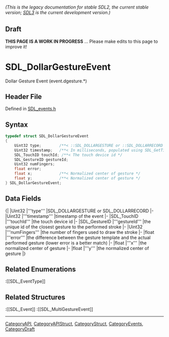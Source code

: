 ###### (This is the legacy documentation for stable SDL2, the current stable version; [SDL3](https://wiki.libsdl.org/SDL3/) is the current development version.)

## Draft

**THIS PAGE IS A WORK IN PROGRESS** ... Please make edits to this page to improve it!
# SDL_DollarGestureEvent

Dollar Gesture Event (event.dgesture.*)

## Header File

Defined in [SDL_events.h](https://github.com/libsdl-org/SDL/blob/SDL2/include/SDL_events.h)

## Syntax

```c
typedef struct SDL_DollarGestureEvent
{
    Uint32 type;        /**< ::SDL_DOLLARGESTURE or ::SDL_DOLLARRECORD */
    Uint32 timestamp;   /**< In milliseconds, populated using SDL_GetTicks() */
    SDL_TouchID touchId; /**< The touch device id */
    SDL_GestureID gestureId;
    Uint32 numFingers;
    float error;
    float x;            /**< Normalized center of gesture */
    float y;            /**< Normalized center of gesture */
} SDL_DollarGestureEvent;
```

## Data Fields

{|
|Uint32
|'''type'''
|SDL_DOLLARGESTURE or SDL_DOLLARRECORD
|-
|Uint32
|'''timestamp'''
|timestamp of the event
|-
|SDL_TouchID
|'''touchId'''
|the touch device id
|-
|SDL_GestureID
|'''gestureId'''
|the unique id of the closest gesture to the performed stroke
|-
|Uint32
|'''numFingers'''
|the number of fingers used to draw the stroke
|-
|float
|'''error'''
|the difference between the gesture template and the actual performed gesture (lower error is a better match)
|-
|float
|'''x'''
|the normalized center of gesture
|-
|float
|'''y'''
|the normalized center of gesture
|}

<!-- <span style="color: green;">Worth changing touchId and gestureId to touchID and gestureID for consistency?</span> -->

## Related Enumerations

:[[SDL_EventType]]

## Related Structures

:[[SDL_Event]]
:[[SDL_MultiGestureEvent]]

----
[CategoryAPI](CategoryAPI), [CategoryAPIStruct](CategoryAPIStruct), [CategoryStruct](CategoryStruct), [CategoryEvents](CategoryEvents), [CategoryDraft](CategoryDraft)


